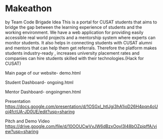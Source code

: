 # Makeathon

by Team Code Brigade
Idea
This is a portal for CUSAT students that aims to bridge the gap between the learning experience of students and the working environment. We have a web application for providing easily accessible real world projects and a mentorship system where experts can monitor students. It also helps in connecting students with CUSAT alumni and mentors that can help them get referrals. Therefore the platform makes students industry-ready , increases university placement rates and companies can hire students skilled with their technologies.(Hack for CUSAT)

Main page of our website- demo.html

Student Dashboard- ongoing.html

Mentor Dashboard- ongoingmen.html

Presentation
https://docs.google.com/presentation/d/1OSGxl_htlJgi3hA1ioD26H4pqn4oUoi4fctUA-JD0UE/edit?usp=sharing

Pitch and Demo Video
https://drive.google.com/file/d/10OOUCwVvJW6dBzxOoyl3l48bOZpipffA/view?usp=sharing
